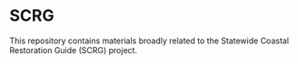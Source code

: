 # SCRG
This repository contains materials broadly related to the Statewide Coastal Restoration Guide (SCRG) project.
